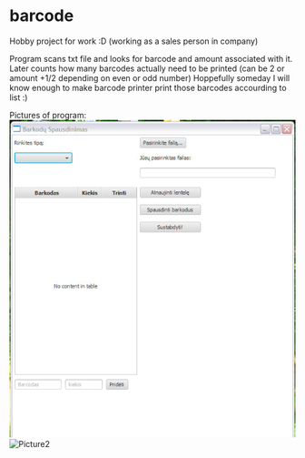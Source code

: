 # barcode

Hobby project for work :D
(working as a sales person in company)

Program scans txt file and looks for barcode and amount associated with it.
Later counts how many barcodes actually need to be printed (can be 2 or amount +1/2 depending on even or odd number)
Hoppefully someday I will know enough to make barcode printer print those barcodes accourding to list :)

Pictures of program:
![Picture1](PIC12.jpg?raw=true "PIC22")
![Picture2](/relative/path/to/img.jpg?raw=true "PIC12")
